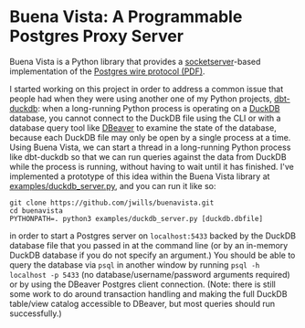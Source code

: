 # Buena Vista: A Programmable Postgres Proxy Server

Buena Vista is a Python library that provides a [socketserver](https://docs.python.org/3/library/socketserver.html)-based implementation
of the [Postgres wire protocol (PDF)](https://beta.pgcon.org/2014/schedule/attachments/330_postgres-for-the-wire.pdf).

I started working on this project in order to address a common issue that people had when they were using another
one of my Python projects, [dbt-duckdb](https://github.com/jwills/dbt-duckdb): when a long-running Python process
is operating on a [DuckDB](http://duckdb.org) database, you cannot connect to the DuckDB file using the CLI or
with a database query tool like [DBeaver](https://dbeaver.io/) to examine the state of the database, because each DuckDB file
may only be open by a single process at a time. Using Buena Vista, we can start a thread in a long-running Python process like
dbt-duckdb so that we can run queries against the data from DuckDB while the process is running, without having to wait until
it has finished. I've implemented a prototype of this idea within the Buena Vista library at [examples/duckdb_server.py](examples/duckdb_server.py),
and you can run it like so:

```
git clone https://github.com/jwills/buenavista.git
cd buenavista
PYTHONPATH=. python3 examples/duckdb_server.py [duckdb.dbfile]
```

in order to start a Postgres server on `localhost:5433` backed by the DuckDB database file that you passed in at the command line
(or by an in-memory DuckDB database if you do not specify an argument.) You should be able to query the database via `psql` in
another window by running `psql -h localhost -p 5433` (no database/username/password arguments required) or by using the DBeaver
Postgres client connection. (Note: there is still some work to do around transaction handling and making the full DuckDB
table/view catalog accessible to DBeaver, but most queries should run successfully.)
